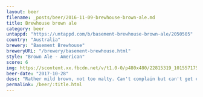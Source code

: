 ```yaml
---
layout: beer
filename: _posts/beer/2016-11-09-brewhouse-brown-ale.md
title: Brewhouse brown ale
category: beer
untappd: "https://untappd.com/b/basement-brewhouse-brown-ale/2050505"
country: "Australia"
brewery: "Basement Brewhouse"
breweryURL: "/brewery/basement-brewhouse.html"
style: "Brown Ale - American"
score: 6
img: https://scontent.xx.fbcdn.net/v/t1.0-0/p480x480/22815319_10155717526968745_4785977237389270674_n.jpg?_nc_cat=107&_nc_ht=scontent.xx&oh=4754f4abb3bd4adedee6ebf645f7e45b&oe=5D76845A
beer-date: "2017-10-28"
desc: "Rather mild brown, not too malty. Can't complain but can't get excited about another"
permalink: /beer/:title.html
---
```

